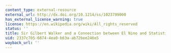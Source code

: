 ```yaml
---
content_type: external-resource
external_url: http://dx.doi.org/10.1214/ss/1023799000
has_external_license_warning: true
license: https://en.wikipedia.org/wiki/All_rights_reserved
status: ''
title: Sir Gilbert Walker and a Connection between El Nino and Statistics
uid: 2337c705-6874-4ea0-b63a-ab72bee246e5
wayback_url: ''
---
```

